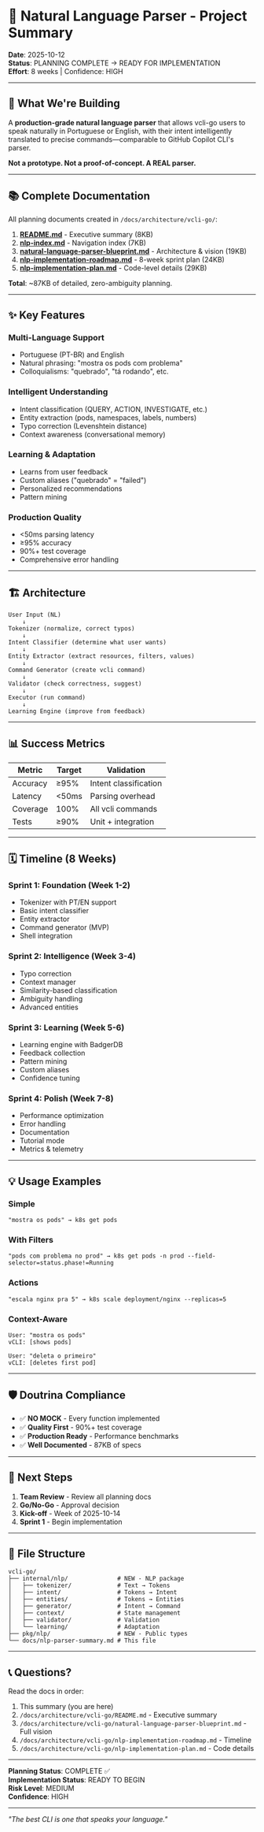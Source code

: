 # 🧠 Natural Language Parser - Project Summary

**Date**: 2025-10-12  
**Status**: PLANNING COMPLETE → READY FOR IMPLEMENTATION  
**Effort**: 8 weeks | Confidence: HIGH

---

## 🎯 What We're Building

A **production-grade natural language parser** that allows vcli-go users to speak naturally in Portuguese or English, with their intent intelligently translated to precise commands—comparable to GitHub Copilot CLI's parser.

**Not a prototype. Not a proof-of-concept. A REAL parser.**

---

## 📚 Complete Documentation

All planning documents created in `/docs/architecture/vcli-go/`:

1. **[README.md](../../../docs/architecture/vcli-go/README.md)** - Executive summary (8KB)
2. **[nlp-index.md](../../../docs/architecture/vcli-go/nlp-index.md)** - Navigation index (7KB)
3. **[natural-language-parser-blueprint.md](../../../docs/architecture/vcli-go/natural-language-parser-blueprint.md)** - Architecture & vision (19KB)
4. **[nlp-implementation-roadmap.md](../../../docs/architecture/vcli-go/nlp-implementation-roadmap.md)** - 8-week sprint plan (24KB)
5. **[nlp-implementation-plan.md](../../../docs/architecture/vcli-go/nlp-implementation-plan.md)** - Code-level details (29KB)

**Total**: ~87KB of detailed, zero-ambiguity planning.

---

## ✨ Key Features

### Multi-Language Support
- Portuguese (PT-BR) and English
- Natural phrasing: "mostra os pods com problema"
- Colloquialisms: "quebrado", "tá rodando", etc.

### Intelligent Understanding
- Intent classification (QUERY, ACTION, INVESTIGATE, etc.)
- Entity extraction (pods, namespaces, labels, numbers)
- Typo correction (Levenshtein distance)
- Context awareness (conversational memory)

### Learning & Adaptation
- Learns from user feedback
- Custom aliases ("quebrado" = "failed")
- Personalized recommendations
- Pattern mining

### Production Quality
- <50ms parsing latency
- ≥95% accuracy
- 90%+ test coverage
- Comprehensive error handling

---

## 🏗️ Architecture

```
User Input (NL)
    ↓
Tokenizer (normalize, correct typos)
    ↓
Intent Classifier (determine what user wants)
    ↓
Entity Extractor (extract resources, filters, values)
    ↓
Command Generator (create vcli command)
    ↓
Validator (check correctness, suggest)
    ↓
Executor (run command)
    ↓
Learning Engine (improve from feedback)
```

---

## 📊 Success Metrics

| Metric | Target | Validation |
|--------|--------|------------|
| Accuracy | ≥95% | Intent classification |
| Latency | <50ms | Parsing overhead |
| Coverage | 100% | All vcli commands |
| Tests | ≥90% | Unit + integration |

---

## 🗓️ Timeline (8 Weeks)

### Sprint 1: Foundation (Week 1-2)
- Tokenizer with PT/EN support
- Basic intent classifier
- Entity extractor
- Command generator (MVP)
- Shell integration

### Sprint 2: Intelligence (Week 3-4)
- Typo correction
- Context manager
- Similarity-based classification
- Ambiguity handling
- Advanced entities

### Sprint 3: Learning (Week 5-6)
- Learning engine with BadgerDB
- Feedback collection
- Pattern mining
- Custom aliases
- Confidence tuning

### Sprint 4: Polish (Week 7-8)
- Performance optimization
- Error handling
- Documentation
- Tutorial mode
- Metrics & telemetry

---

## 💡 Usage Examples

### Simple
```
"mostra os pods" → k8s get pods
```

### With Filters
```
"pods com problema no prod" → k8s get pods -n prod --field-selector=status.phase!=Running
```

### Actions
```
"escala nginx pra 5" → k8s scale deployment/nginx --replicas=5
```

### Context-Aware
```
User: "mostra os pods"
vCLI: [shows pods]

User: "deleta o primeiro"
vCLI: [deletes first pod]
```

---

## 🛡️ Doutrina Compliance

- ✅ **NO MOCK** - Every function implemented
- ✅ **Quality First** - 90%+ test coverage
- ✅ **Production Ready** - Performance benchmarks
- ✅ **Well Documented** - 87KB of specs

---

## 🚀 Next Steps

1. **Team Review** - Review all planning docs
2. **Go/No-Go** - Approval decision
3. **Kick-off** - Week of 2025-10-14
4. **Sprint 1** - Begin implementation

---

## 📁 File Structure

```
vcli-go/
├── internal/nlp/              # NEW - NLP package
│   ├── tokenizer/             # Text → Tokens
│   ├── intent/                # Tokens → Intent
│   ├── entities/              # Tokens → Entities
│   ├── generator/             # Intent → Command
│   ├── context/               # State management
│   ├── validator/             # Validation
│   └── learning/              # Adaptation
├── pkg/nlp/                   # NEW - Public types
└── docs/nlp-parser-summary.md # This file
```

---

## 📞 Questions?

Read the docs in order:
1. This summary (you are here)
2. `/docs/architecture/vcli-go/README.md` - Executive summary
3. `/docs/architecture/vcli-go/natural-language-parser-blueprint.md` - Full vision
4. `/docs/architecture/vcli-go/nlp-implementation-roadmap.md` - Timeline
5. `/docs/architecture/vcli-go/nlp-implementation-plan.md` - Code details

---

**Planning Status**: COMPLETE ✅  
**Implementation Status**: READY TO BEGIN  
**Risk Level**: MEDIUM  
**Confidence**: HIGH  

---

*"The best CLI is one that speaks your language."*
